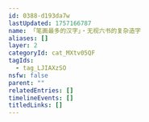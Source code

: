 ```yaml
---
id: 0388-d193da7w
lastUpdated: 1757166787
name: 「笔画最多的汉字」・无视六书的复杂造字
aliases: []
layer: 2
categoryId: cat_MXtv05QF
tagIds:
  - tag_LJIAXzSO
nsfw: false
parent: ""
relatedEntries: []
timelineEvents: []
titledLinks: []
---
```


